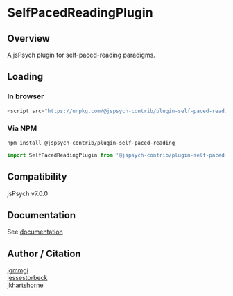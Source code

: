 # SelfPacedReadingPlugin

## Overview

A jsPsych plugin for self-paced-reading paradigms.

## Loading

### In browser

```js
<script src="https://unpkg.com/@jspsych-contrib/plugin-self-paced-reading@2.0.0">
```

### Via NPM

```
npm install @jspsych-contrib/plugin-self-paced-reading
```

```js
import SelfPacedReadingPlugin from '@jspsych-contrib/plugin-self-paced-reading';
```

## Compatibility

jsPsych v7.0.0

## Documentation

See [documentation](docs/jspsych-self-paced-reading.md)

## Author / Citation

[igmmgi](https://github.com/igmmgi)  
[jessestorbeck](https://github.com/jessestorbeck)  
[jkhartshorne](https://github.com/jkhartshorne)
